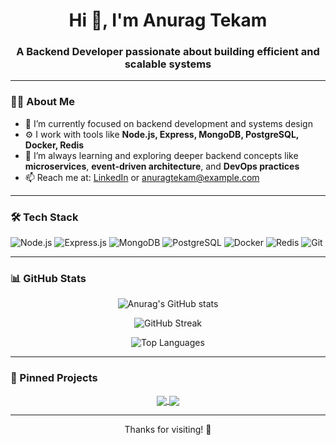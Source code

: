 <h1 align="center">Hi 👋, I'm Anurag Tekam</h1>
<h3 align="center">A Backend Developer passionate about building efficient and scalable systems</h3>

<p align="center">
  <a href="https://github.com/AnuragTekam">
    <!-- <img src="https://komarev.com/ghpvc/?username=AnuragTekam&label=Profile%20views&color=0e75b6&style=flat" alt="AnuragTekam" /> -->
  </a>
</p>

---

### 👨‍💻 About Me

- 🔭 I’m currently focused on backend development and systems design  
- ⚙️ I work with tools like **Node.js, Express, MongoDB, PostgreSQL, Docker, Redis**  
- 🌱 I’m always learning and exploring deeper backend concepts like **microservices**, **event-driven architecture**, and **DevOps practices**
- 📫 Reach me at: [LinkedIn](https://www.linkedin.com/in/anuragtekam/) or [anuragtekam@example.com](mailto:anuragtekam@example.com)

---

### 🛠️ Tech Stack

![Node.js](https://img.shields.io/badge/-Node.js-339933?style=for-the-badge&logo=node.js&logoColor=white)
![Express.js](https://img.shields.io/badge/-Express.js-000000?style=for-the-badge&logo=express&logoColor=white)
![MongoDB](https://img.shields.io/badge/-MongoDB-47A248?style=for-the-badge&logo=mongodb&logoColor=white)
![PostgreSQL](https://img.shields.io/badge/-PostgreSQL-336791?style=for-the-badge&logo=postgresql&logoColor=white)
![Docker](https://img.shields.io/badge/-Docker-2496ED?style=for-the-badge&logo=docker&logoColor=white)
![Redis](https://img.shields.io/badge/-Redis-DC382D?style=for-the-badge&logo=redis&logoColor=white)
![Git](https://img.shields.io/badge/-Git-F05032?style=for-the-badge&logo=git&logoColor=white)

---

### 📊 GitHub Stats

<p align="center">
  <img src="https://github-readme-stats.vercel.app/api?username=0XLEGENDX&show_icons=true&theme=radical" alt="Anurag's GitHub stats" />
</p>

<p align="center">
  <img src="https://github-readme-streak-stats.herokuapp.com/?user=0XLEGENDX&theme=radical" alt="GitHub Streak" />
</p>

<p align="center">
  <img src="https://github-readme-stats.vercel.app/api/top-langs/?username=0XLEGENDX&layout=compact&theme=radical" alt="Top Languages" />
</p>

---

### 📂 Pinned Projects

<!-- Replace the repo names below with your actual pinned repos -->
<p align="center">
  <a href="https://github.com/AnuragTekam/your-repo-1">
    <img align="center" src="https://github-readme-stats.vercel.app/api/pin/?username=0XLEGENDX&repo=your-repo-1&theme=radical" />
  </a>
  <a href="https://github.com/AnuragTekam/your-repo-2">
    <img align="center" src="https://github-readme-stats.vercel.app/api/pin/?username=0XLEGENDX&repo=your-repo-2&theme=radical" />
  </a>
</p>

---

<p align="center">Thanks for visiting! 🚀</p>
